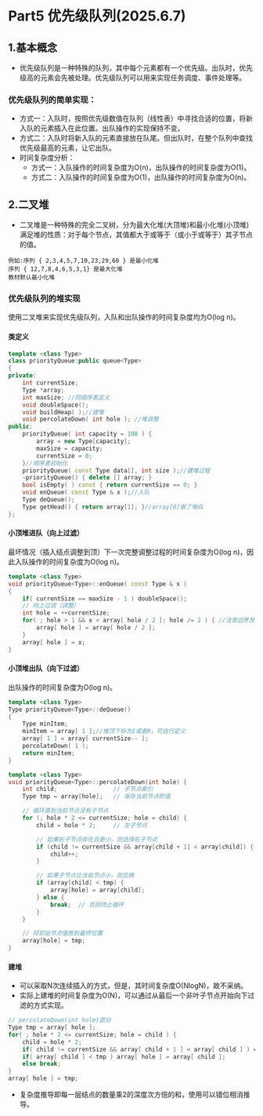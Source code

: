 # Part5 优先级队列(2025.6.7)
## 1.基本概念
- 优先级队列是一种特殊的队列，其中每个元素都有一个优先级。出队时，优先级高的元素会先被处理。优先级队列可以用来实现任务调度、事件处理等。
### 优先级队列的简单实现：
  - 方式一：入队时，按照优先级数值在队列（线性表）中寻找合适的位置，将新入队的元素插入在此位置。出队操作的实现保持不变。
  - 方式二：入队时将新入队的元素直接放在队尾。但出队时，在整个队列中查找优先级最高的元素，让它出队。
  - 时间复杂度分析：
    - 方式一：入队操作的时间复杂度为O(n)，出队操作的时间复杂度为O(1)。
    - 方式二：入队操作的时间复杂度为O(1)，出队操作的时间复杂度为O(n)。
## 2.二叉堆
- 二叉堆是一种特殊的完全二叉树，分为最大化堆(大顶堆)和最小化堆(小顶堆)满足堆的性质：对于每个节点，其值都大于或等于（或小于或等于）其子节点的值。  
```  
例如:序列 { 2,3,4,5,7,10,23,29,60 } 是最小化堆  
序列 { 12,7,8,4,6,5,3,1} 是最大化堆  
教材默认最小化堆  
```
### 优先级队列的堆实现
使用二叉堆来实现优先级队列，入队和出队操作的时间复杂度均为O(log n)。
#### 类定义
```cpp
template <class Type>
class priorityQueue:public queue<Type>
{
private:
    int currentSize;
    Type *array;
    int maxSize; //同顺序表定义
    void doubleSpace();
    void buildHeap( );//建堆
    void percolateDown( int hole ); //堆调整
public:
    priorityQueue( int capacity = 100 ) {
        array = new Type[capacity];
        maxSize = capacity;
        currentSize = 0;
    }//顺序表初始化
    priorityQueue( const Type data[], int size );//建堆过程
    ~priorityQueue() { delete [] array; }
    bool isEmpty( ) const { return currentSize == 0; }
    void enQueue( const Type & x );//入队
    Type deQueue();
    Type getHead() { return array[1]; }//array[0]做了哨兵
};
```
#### 小顶堆进队（向上过滤）
最坏情况（插入结点调整到顶）下一次完整调整过程的时间复杂度为O(log n)，因此入队操作的时间复杂度为O(log n)。
```cpp
template <class Type>
void priorityQueue<Type>::enQueue( const Type & x )
{
    if( currentSize == maxSize - 1 ) doubleSpace();
    // 向上过滤（调整）
    int hole = ++currentSize;
    for( ; hole > 1 && x < array[ hole / 2 ]; hole /= 2 ) { //注意边界及下标的含义
        array[ hole ] = array[ hole / 2 ];
    }
    array[ hole ] = x;
}
```
#### 小顶堆出队（向下过滤）
出队操作的时间复杂度为O(log n)。
```cpp
template <class Type>
Type priorityQueue<Type>::deQueue()
{
    Type minItem;
    minItem = array[ 1 ];//堆顶下标为1或者0，可自行定义
    array[ 1 ] = array[ currentSize-- ];
    percolateDown( 1 );
    return minItem;
}

template <class Type>
void priorityQueue<Type>::percolateDown(int hole) {
    int child;                // 子节点索引
    Type tmp = array[hole];   // 保存当前节点的值

    // 循环直到当前节点没有子节点
    for (; hole * 2 <= currentSize; hole = child) {
        child = hole * 2;     // 左子节点

        // 如果右子节点存在且更小，则选择右子节点
        if (child != currentSize && array[child + 1] < array[child]) {
            child++;
        }

        // 如果子节点比当前节点小，则交换
        if (array[child] < tmp) {
            array[hole] = array[child];
        } else {
            break;  // 否则终止循环
        }
    }

    // 将初始节点值放到最终位置
    array[hole] = tmp;
}
```
#### 建堆
- 可以采取N次连续插入的方式，但是，其时间复杂度O(NlogN)，故不采纳。
- 实际上建堆的时间复杂度为O(N)，可以通过从最后一个非叶子节点开始向下过滤的方式实现。
```cpp
// percolateDown(int hole)部分
Type tmp = array[ hole ];
for( ; hole * 2 <= currentSize; hole = child ) {
    child = hole * 2;
    if( child != currentSize && array[ child + 1 ] < array[ child ] ) child++;
    if( array[ child ] < tmp ) array[ hole ] = array[ child ];
    else break;
}
array[ hole ] = tmp;
```
- 复杂度推导即每一层结点的数量乘2的深度次方倍的和，使用可以错位相消推导。

